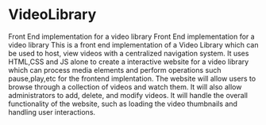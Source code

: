 # VideoLibrary
Front End implementation for a video library
Front End implementation for a video library This is a front end implementation of a Video Library which can be used to host, view videos with a centralized navigation system. It uses HTML,CSS and JS alone to create a interactive website for a video library which can process media elements and perform operations such pause,play,etc for the frontend implentation. The website will allow users to browse through a collection of videos and watch them. It will also allow administrators to add, delete, and modify videos. It will handle the overall functionality of the website, such as loading the video thumbnails and handling user interactions.
